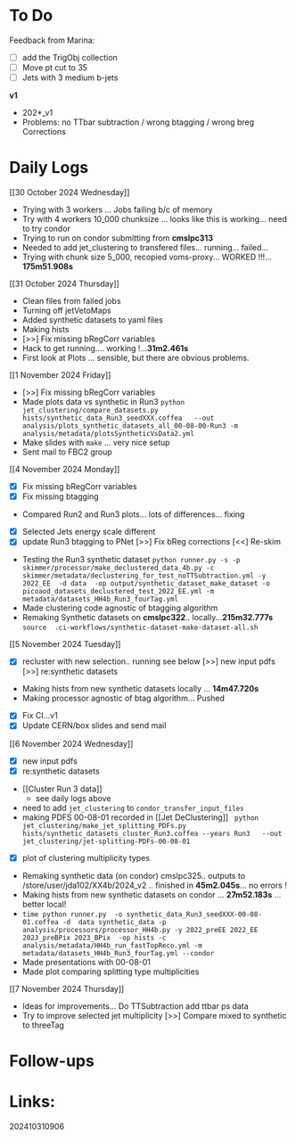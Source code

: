 
# To Do
Feedback from Marina:
- [ ] add the TrigObj collection
- [ ] Move pt cut to 35
- [ ] Jets with 3 medium b-jets

**v1**
- 202*_v1
- Problems:   no TTbar subtraction / wrong btagging / wrong breg Corrections


# Daily Logs

[[30 October 2024 Wednesday]]
- Trying with 3 workers ... Jobs failing b/c of memory 
- Try with 4 workers 10_000 chunksize ... looks like this is working... need to try condor
- Trying to run on condor submitting from **cmslpc313**
- Needed to add jet_clustering to transfered files... running... failed...
- Trying with chunk size 5_000, recopied voms-proxy... WORKED !!!... **175m51.908s**

[[31 October 2024 Thursday]]
- Clean files from failed jobs
- Turning off jetVetoMaps
- Added synthetic datasets to yaml files
- Making hists
- [>>] Fix missing bRegCorr variables
- Hack to get running.... working !...**31m2.461s**
- First look at Plots ... sensible, but there are obvious problems. 

[[1 November 2024 Friday]]
- [>>] Fix missing bRegCorr variables
- Made plots data vs synthetic in Run3
	`python  jet_clustering/compare_datasets.py  hists/synthetic_data_Run3_seedXXX.coffea   --out analysis/plots_synthetic_datasets_all_00-08-00-Run3 -m analysis/metadata/plotsSyntheticVsData2.yml`
- Make slides with `make` ... very nice setup
- Sent mail to FBC2 group


[[4 November 2024 Monday]]
- [x] Fix missing bRegCorr variables
- [x] Fix missing btagging
- Compared Run2 and Run3 plots... lots of differences... fixing
- [x] Selected Jets energy scale different
- [x]  update Run3 btagging to PNet
 [>>] Fix bReg corrections
 [<<] Re-skim
- Testing the Run3 synthetic dataset `python runner.py -s -p skimmer/processor/make_declustered_data_4b.py -c skimmer/metadata/declustering_for_test_noTTSubtraction.yml -y 2022_EE  -d data  -op output/synthetic_dataset_make_dataset -o picoaod_datasets_declustered_test_2022_EE.yml -m metadata/datasets_HH4b_Run3_fourTag.yml`
- Made clustering code agnostic of btagging algorithm
- Remaking Synthetic datasets on **cmslpc322**.. locally...**215m32.777s**
	`source  .ci-workflows/synthetic-dataset-make-dataset-all.sh `

[[5 November 2024 Tuesday]]
- [x] recluster with new selection.. running see below
 [>>] new input pdfs
 [>>] re:synthetic datasets
- Making hists from new synthetic datasets locally ... **14m47.720s**
- Making processor agnostic of btag algorithm... Pushed
- [x] Fix CI...v1
- [x] Update CERN/box slides and send mail

[[6 November 2024 Wednesday]]
- [x] new input pdfs
- [x] re:synthetic datasets
- [[Cluster Run 3 data]]
	- see daily logs above
- need to add `jet_clustering` to `condor_transfer_input_files`
- making PDFS 00-08-01 recorded in [[Jet DeClustering]]
	` python  jet_clustering/make_jet_splitting_PDFs.py hists/synthetic_datasets_cluster_Run3.coffea --years Run3   --out jet_clustering/jet-splitting-PDFs-00-08-01`
- [x] plot of clustering multiplicity types 
- Remaking synthetic data (on condor) cmslpc325.. outputs to /store/user/jda102/XX4b/2024_v2 .. finished in **45m2.045s**... no errors ! 
- Making hists from new synthetic datasets on condor ... **27m52.183s** ... better local!
- ` time python runner.py  -o synthetic_data_Run3_seedXXX-00-08-01.coffea -d  data synthetic_data -p analysis/processors/processor_HH4b.py -y 2022_preEE 2022_EE 2023_preBPix 2023_BPix  -op hists -c analysis/metadata/HH4b_run_fastTopReco.yml -m metadata/datasets_HH4b_Run3_fourTag.yml --condor  `
- Made presentations with 00-08-01
- Made plot comparing splitting type multiplicities 


[[7 November 2024 Thursday]]
- Ideas for improvements... Do TTSubtraction add ttbar ps data
- Try to improve selected jet multiplicity
 [>>] Compare mixed to synthetic to threeTag

# Follow-ups


# Links: 



202410310906
